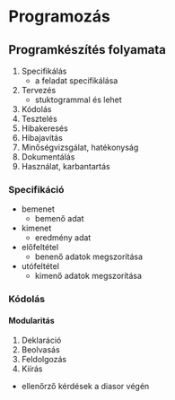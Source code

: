 # Programozás

## Programkészítés folyamata

1. Specifikálás
    - a feladat specifikálása
1. Tervezés
    - stuktogrammal és lehet
1. Kódolás
1. Tesztelés
1. Hibakeresés
1. Hibajavítás
1. Minőségvizsgálat, hatékonyság
1. Dokumentálás
1. Használat, karbantartás

### Specifikáció

- bemenet
    - bemenő adat
- kimenet
    - eredmény adat
- előfeltétel
    - benenő adatok megszorítása
- utófeltétel
    - kimenő adatok megszorítása

### Kódolás

#### Modularitás

1. Deklaráció
1. Beolvasás
1. Feldolgozás
1. Kiírás

- ellenőrző kérdések a diasor végén
